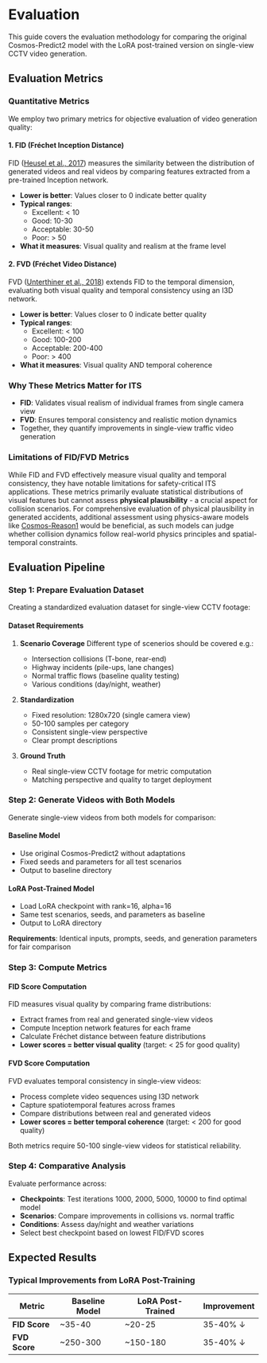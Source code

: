 # Evaluation

This guide covers the evaluation methodology for comparing the original Cosmos-Predict2 model with the LoRA post-trained version on single-view CCTV video generation.

## Evaluation Metrics

### Quantitative Metrics

We employ two primary metrics for objective evaluation of video generation quality:

#### 1. **FID (Fréchet Inception Distance)**

FID ([Heusel et al., 2017](https://arxiv.org/abs/1706.08500)) measures the similarity between the distribution of generated videos and real videos by comparing features extracted from a pre-trained Inception network.

- **Lower is better**: Values closer to 0 indicate better quality
- **Typical ranges**:
  - Excellent: < 10
  - Good: 10-30
  - Acceptable: 30-50
  - Poor: > 50
- **What it measures**: Visual quality and realism at the frame level

#### 2. **FVD (Fréchet Video Distance)**

FVD ([Unterthiner et al., 2018](https://arxiv.org/abs/1812.01717)) extends FID to the temporal dimension, evaluating both visual quality and temporal consistency using an I3D network.

- **Lower is better**: Values closer to 0 indicate better quality
- **Typical ranges**:
  - Excellent: < 100
  - Good: 100-200
  - Acceptable: 200-400
  - Poor: > 400
- **What it measures**: Visual quality AND temporal coherence

### Why These Metrics Matter for ITS

- **FID**: Validates visual realism of individual frames from single camera view
- **FVD**: Ensures temporal consistency and realistic motion dynamics
- Together, they quantify improvements in single-view traffic video generation

### Limitations of FID/FVD Metrics

While FID and FVD effectively measure visual quality and temporal consistency, they have notable limitations for safety-critical ITS applications. These metrics primarily evaluate statistical distributions of visual features but cannot assess **physical plausibility** - a crucial aspect for collision scenarios. For comprehensive evaluation of physical plausibility in generated accidents, additional assessment using physics-aware models like [Cosmos-Reason1](https://github.com/nvidia-cosmos/cosmos-reason1) would be beneficial, as such models can judge whether collision dynamics follow real-world physics principles and spatial-temporal constraints.

## Evaluation Pipeline

### Step 1: Prepare Evaluation Dataset

Creating a standardized evaluation dataset for single-view CCTV footage:

#### Dataset Requirements

1. **Scenario Coverage**
Different type of scenerios should be covered e.g.:

   - Intersection collisions (T-bone, rear-end)
   - Highway incidents (pile-ups, lane changes)
   - Normal traffic flows (baseline quality testing)
   - Various conditions (day/night, weather)

2. **Standardization**
   - Fixed resolution: 1280x720 (single camera view)
   - 50-100 samples per category
   - Consistent single-view perspective
   - Clear prompt descriptions

3. **Ground Truth**
   - Real single-view CCTV footage for metric computation
   - Matching perspective and quality to target deployment

### Step 2: Generate Videos with Both Models

Generate single-view videos from both models for comparison:

#### Baseline Model

- Use original Cosmos-Predict2 without adaptations
- Fixed seeds and parameters for all test scenarios
- Output to baseline directory

#### LoRA Post-Trained Model

- Load LoRA checkpoint with rank=16, alpha=16
- Same test scenarios, seeds, and parameters as baseline
- Output to LoRA directory

**Requirements**: Identical inputs, prompts, seeds, and generation parameters for fair comparison

### Step 3: Compute Metrics

#### FID Score Computation

FID measures visual quality by comparing frame distributions:

- Extract frames from real and generated single-view videos
- Compute Inception network features for each frame
- Calculate Fréchet distance between feature distributions
- **Lower scores = better visual quality** (target: < 25 for good quality)

#### FVD Score Computation

FVD evaluates temporal consistency in single-view videos:

- Process complete video sequences using I3D network
- Capture spatiotemporal features across frames
- Compare distributions between real and generated videos
- **Lower scores = better temporal coherence** (target: < 200 for good quality)

Both metrics require 50-100 single-view videos for statistical reliability.

### Step 4: Comparative Analysis

Evaluate performance across:

- **Checkpoints**: Test iterations 1000, 2000, 5000, 10000 to find optimal model
- **Scenarios**: Compare improvements in collisions vs. normal traffic
- **Conditions**: Assess day/night and weather variations
- Select best checkpoint based on lowest FID/FVD scores

## Expected Results

### Typical Improvements from LoRA Post-Training

| Metric | Baseline Model | LoRA Post-Trained | Improvement |
|--------|---------------|-------------------|-------------|
| **FID Score** | ~35-40 | ~20-25 | 35-40% ↓ |
| **FVD Score** | ~250-300 | ~150-180 | 35-40% ↓ |
